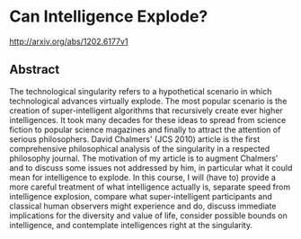 # Can Intelligence Explode?
http://arxiv.org/abs/1202.6177v1
## Abstract
The technological singularity refers to a hypothetical scenario in which technological advances virtually explode. The most popular scenario is the creation of super-intelligent algorithms that recursively create ever higher intelligences. It took many decades for these ideas to spread from science fiction to popular science magazines and finally to attract the attention of serious philosophers. David Chalmers' (JCS 2010) article is the first comprehensive philosophical analysis of the singularity in a respected philosophy journal. The motivation of my article is to augment Chalmers' and to discuss some issues not addressed by him, in particular what it could mean for intelligence to explode. In this course, I will (have to) provide a more careful treatment of what intelligence actually is, separate speed from intelligence explosion, compare what super-intelligent participants and classical human observers might experience and do, discuss immediate implications for the diversity and value of life, consider possible bounds on intelligence, and contemplate intelligences right at the singularity.